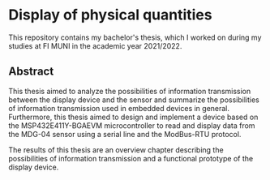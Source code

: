 # Display of physical quantities
This repository contains my bachelor's thesis, which I worked on during my studies at FI MUNI in the academic year 2021/2022.

## Abstract
This thesis aimed to analyze the possibilities of information transmission between the display device and the sensor and summarize the possibilities of information transmission used in embedded devices in general. Furthermore, this thesis aimed to design and implement a device based on the MSP432E411Y-BGAEVM microcontroller to read and display data from the MDG-04 sensor using a serial line and the ModBus-RTU protocol.

The results of this thesis are an overview chapter describing the possibilities of information transmission and a functional prototype of the display device.
